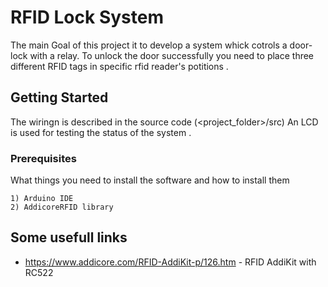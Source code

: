 # RFID Lock System

The main Goal of this project it to develop a system whick cotrols a door-lock with a relay.
To unlock the door successfully you need to place three different RFID tags in
specific rfid reader's potitions . 

## Getting Started

The wiringn is described in the source code (<project_folder>/src) 
An LCD is used for testing the status of the system .

### Prerequisites

What things you need to install the software and how to install them

```
1) Arduino IDE
2) AddicoreRFID library
```



## Some usefull links

* https://www.addicore.com/RFID-AddiKit-p/126.htm - RFID AddiKit with RC522
